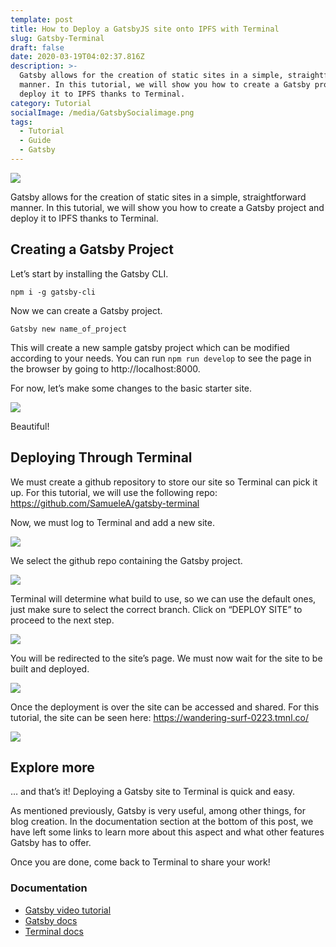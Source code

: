 ```yaml
---
template: post
title: How to Deploy a GatsbyJS site onto IPFS with Terminal
slug: Gatsby-Terminal
draft: false
date: 2020-03-19T04:02:37.816Z
description: >-
  Gatsby allows for the creation of static sites in a simple, straightforward
  manner. In this tutorial, we will show you how to create a Gatsby project and
  deploy it to IPFS thanks to Terminal.
category: Tutorial
socialImage: /media/GatsbySocialimage.png
tags:
  - Tutorial
  - Guide
  - Gatsby
---
```

![](/media/GatsbySocialimage.png)

Gatsby allows for the creation of static sites in a simple, straightforward manner. In this tutorial, we will show you how to create a Gatsby project and deploy it to IPFS thanks to Terminal.

## Creating a Gatsby Project

Let’s start by installing the Gatsby CLI.

`npm i -g gatsby-cli`

Now we can create a Gatsby project.

`Gatsby new name_of_project`

This will create a new sample gatsby project which can be modified according to your needs. You can run `npm run develop` to see the page in the browser by going to http://localhost:8000.

For now, let’s make some changes to the basic starter site.

![](/media/gatsby1.png)

Beautiful!

## Deploying Through Terminal

We must create a github repository to store our site so Terminal can pick it up. For this tutorial, we will use the following repo:  https://github.com/SamueleA/gatsby-terminal

Now, we must log to Terminal and add a new site.

![](/media/gatsby2.png)

We select the github repo containing the Gatsby project.

![](/media/gatsby3.png)

Terminal will determine what build to use, so we can use the default ones, just make sure to select the correct branch. Click on “DEPLOY SITE” to proceed to the next step.

![](/media/gatsby4.png)

You will be redirected to the site’s page. We must now wait for the site to be built and deployed.

![](/media/gatsby5.png)

Once the deployment is over the site can be accessed and shared. For this tutorial, the site can be seen here: <https://wandering-surf-0223.tmnl.co/>

![](/media/gatsby6.png)

## Explore more

… and that’s it! Deploying a Gatsby site to Terminal is quick and easy.

As mentioned previously, Gatsby is very useful, among other things, for blog creation. In the documentation section at the bottom of this post, we have left some links to learn more about this aspect and what other features Gatsby has to offer.

Once you are done, come back to Terminal to share your work!

### Documentation

* [Gatsby video tutorial](https://www.youtube.com/watch?v=8t0vNu2fCCM)
* [Gatsby docs](https://www.gatsbyjs.org/docs/)
* [Terminal docs](https://docs.terminal.co/)

